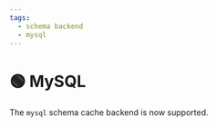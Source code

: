 ```yaml
---
tags:
  - schema backend
  - mysql
---
```


# 🟢 MySQL

The `mysql` schema cache backend is now supported.
